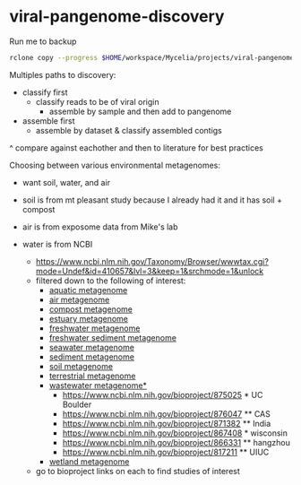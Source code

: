 # viral-pangenome-discovery

Run me to backup
```bash
rclone copy --progress $HOME/workspace/Mycelia/projects/viral-pangenome-discovery/data google_drive:Projects/viral-pangenome-discovery/data
```

Multiples paths to discovery:
- classify first
    - classify reads to be of viral origin
        - assemble by sample and then add to pangenome
- assemble first
    - assemble by dataset & classify assembled contigs
    
^ compare against eachother and then to literature for best practices

Choosing between various environmental metagenomes:

- want soil, water, and air

- soil is from mt pleasant study because I already had it and it has soil + compost
- air is from exposome data from Mike's lab
- water is from NCBI
    - https://www.ncbi.nlm.nih.gov/Taxonomy/Browser/wwwtax.cgi?mode=Undef&id=410657&lvl=3&keep=1&srchmode=1&unlock
    - filtered down to the following of interest:
        - [aquatic metagenome](https://www.ncbi.nlm.nih.gov/Taxonomy/Browser/wwwtax.cgi?id=1169740)
        - [air metagenome](https://www.ncbi.nlm.nih.gov/Taxonomy/Browser/wwwtax.cgi?id=655179)
        - [compost metagenome](https://www.ncbi.nlm.nih.gov/Taxonomy/Browser/wwwtax.cgi?id=702656)
        - [estuary metagenome](https://www.ncbi.nlm.nih.gov/Taxonomy/Browser/wwwtax.cgi?id=1649191)
        - [freshwater metagenome](https://www.ncbi.nlm.nih.gov/Taxonomy/Browser/wwwtax.cgi?id=449393)
        - [freshwater sediment metagenome](https://www.ncbi.nlm.nih.gov/Taxonomy/Browser/wwwtax.cgi?id=556182)
        - [seawater metagenome](https://www.ncbi.nlm.nih.gov/Taxonomy/Browser/wwwtax.cgi?id=1561972)
        - [sediment metagenome](https://www.ncbi.nlm.nih.gov/Taxonomy/Browser/wwwtax.cgi?id=749907)
        - [soil metagenome](https://www.ncbi.nlm.nih.gov/Taxonomy/Browser/wwwtax.cgi?id=410658)
        - [terrestrial metagenome](https://www.ncbi.nlm.nih.gov/Taxonomy/Browser/wwwtax.cgi?id=1348798)
        - [wastewater metagenome*](https://www.ncbi.nlm.nih.gov/Taxonomy/Browser/wwwtax.cgi?id=527639)
            - https://www.ncbi.nlm.nih.gov/bioproject/875025 * UC Boulder
            - https://www.ncbi.nlm.nih.gov/bioproject/876047 ** CAS
            - https://www.ncbi.nlm.nih.gov/bioproject/871382 ** India
            - https://www.ncbi.nlm.nih.gov/bioproject/867408 * wisconsin
            - https://www.ncbi.nlm.nih.gov/bioproject/866331 ** hangzhou
            - https://www.ncbi.nlm.nih.gov/bioproject/817211 ** UIUC
        - [wetland metagenome](https://www.ncbi.nlm.nih.gov/Taxonomy/Browser/wwwtax.cgi?id=1325974)
    - go to bioproject links on each to find studies of interest
